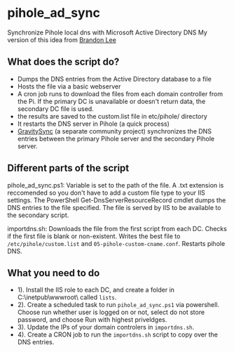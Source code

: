 # pihole_ad_sync
Synchronize Pihole local dns with Microsoft Active Directory DNS
My version of this idea from [Brandon Lee](https://github.com/brandonleegit/pihole_ad_sync)

## What does the script do?

- Dumps the DNS entries from the Active Directory database to a file
- Hosts the file via a basic webserver
- A cron job runs to download the files from each domain controller from the Pi. If the primary DC is unavailable or doesn't return data, the secondary DC file is used.
- the results are saved to the custom.list file in etc/pihole/ directory
- It restarts the DNS server in Pihole (a quick process)
- [GravitySync](https://github.com/vmstan/gravity-sync) (a separate community project) synchronizes the DNS entries between the primary Pihole server and the secondary Pihole server.

## Different parts of the script

pihole_ad_sync.ps1:
Variable is set to the path of the file. A .txt extension is reccomended so you don't have to add a custom file type to your IIS settings.
The PowerShell Get-DnsServerResourceRecord cmdlet dumps the DNS entries to the file specified.
The file is served by IIS to be available to the secondary script.

importdns.sh:
Downloads the file from the first script from each DC.
Checks if the first file is blank or non-existent.
Writes the best file to `/etc/pihole/custom.list` and `05-pihole-custom-cname.conf`.
Restarts pihole DNS.

## What you need to do

- 1). Install the IIS role to each DC, and create a folder in C:\inetpub\wwwroot\ called `lists`.
- 2). Create a scheduled task to run `pihole_ad_sync.ps1` via powershell. Choose run whether user is logged on or not, select do not store password, and choose Run with highest priveldges.
- 3). Update the IPs of your domain controlers in `importdns.sh`.
- 4). Create a CRON job to run the `importdns.sh` script to copy over the DNS entries.
